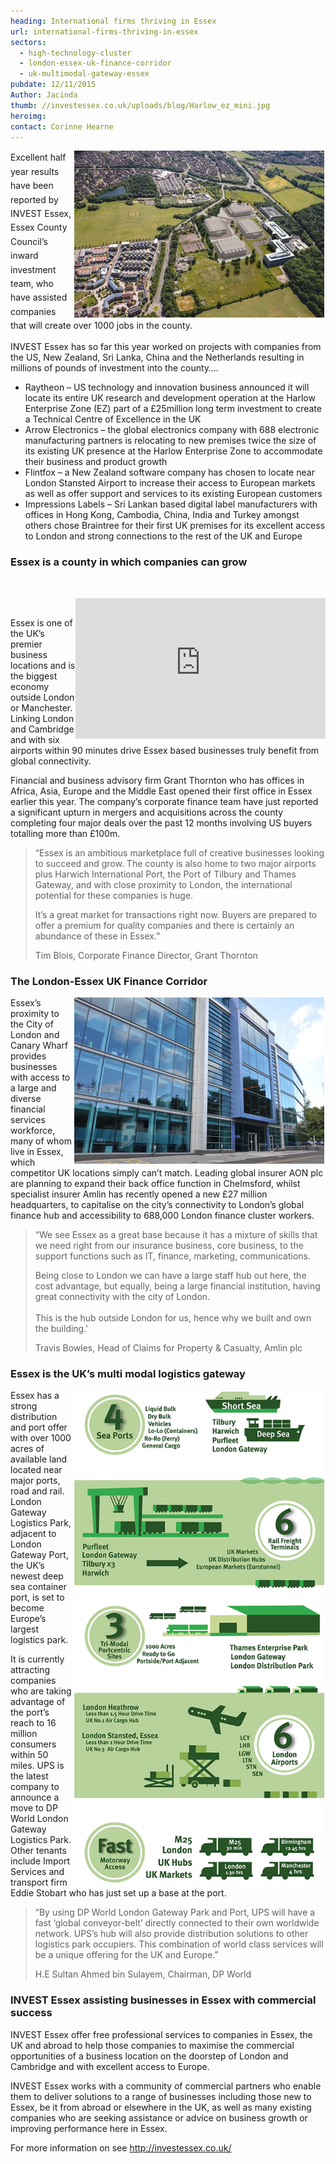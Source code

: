 ```yaml
---
heading: International firms thriving in Essex
url: international-firms-thriving-in-essex
sectors:
  - high-technology-cluster
  - london-essex-uk-finance-corridor
  - uk-multimodal-gateway-essex 
pubdate: 12/11/2015
Author: Jacinda
thumb: //investessex.co.uk/uploads/blog/Harlow_ez_mini.jpg
heroimg: 
contact: Corinne Hearne
---
```

<p><img alt='Raytheon UK operations in Harlow Enterprise Zone, Essex' src='../uploads/blog/Harlow_ez_400.jpg' style='line-height: 20.8px; width: 400px; height: 267px; margin-left: 2px; margin-right: 2px; float: right;'/></p><p><span style='line-height: 1.6;'>Excellent half year results have been reported by INVEST Essex, Essex County Council’s inward investment team, who have assisted companies that will create over 1000 jobs in the county.</span></p><p>INVEST Essex has so far this year worked on projects with companies from the US, New Zealand, Sri Lanka, China and the Netherlands resulting in millions of pounds of investment into the county….</p><ul><li>Raytheon – US technology and innovation business announced it will locate its entire UK research and development operation at the Harlow Enterprise Zone (EZ) part of a £25million long term investment to create a Technical Centre of Excellence in the UK</li><li>Arrow Electronics – the global electronics company with 688 electronic manufacturing partners is relocating to new premises twice the size of its existing UK presence at the Harlow Enterprise Zone to accommodate their business and product growth</li><li>Flintfox – a New Zealand software company has chosen to locate near London Stansted Airport to increase their access to European markets as well as offer support and services to its existing European customers</li><li>Impressions Labels – Sri Lankan based digital label manufacturers with offices in Hong Kong, Cambodia, China, India and Turkey amongst others chose Braintree for their first UK premises for its excellent access to London and strong connections to the rest of the UK and Europe</li></ul><h3>Essex is a county in which companies can grow</h3><p> </p><p><iframe align='right' allowfullscreen='' frameborder='0' height='225' src='https://www.youtube.com/embed/sLr2SNRvT-c' width='400'></iframe></p><p> </p><p>Essex is one of the UK’s premier business locations and is the biggest economy outside London or Manchester. Linking London and Cambridge and with six airports within 90 minutes drive Essex based businesses truly benefit from global connectivity.</p><p>Financial and business advisory firm Grant Thornton who has offices in Africa, Asia, Europe and the Middle East opened their first office in Essex earlier this year. The company’s corporate finance team have just reported a significant upturn in mergers and acquisitions across the county completing four major deals over the past 12 months involving US buyers totalling more than £100m.</p><blockquote><p>“Essex is an ambitious marketplace full of creative businesses looking to succeed and grow. The county is also home to two major airports plus Harwich International Port, the Port of Tilbury and Thames Gateway, and with close proximity to London, the international potential for these companies is huge.</p><p>It’s a great market for transactions right now. Buyers are prepared to offer a premium for quality companies and there is certainly an abundance of these in Essex.”</p><p>Tim Blois, Corporate Finance Director, Grant Thornton</p></blockquote><h3>The London-Essex UK Finance Corridor</h3><p><img alt='Amlin UK new headquarters in Chelmsford, Essex' src='../uploads/blog/0027_400.jpg' style='width: 400px; height: 266px; margin-left: 2px; margin-right: 2px; float: right;'/>Essex’s proximity to the City of London and Canary Wharf provides businesses with access to a large and diverse financial services workforce, many of whom live in Essex, which competitor UK locations simply can’t match. Leading global insurer AON plc are planning to expand their back office function in Chelmsford, whilst specialist insurer Amlin has recently opened a new £27 million headquarters, to capitalise on the city’s connectivity to London’s global finance hub and accessibility to 688,000 London finance cluster workers.</p><blockquote><p>“We see Essex as a great base because it has a mixture of skills that we need right from our insurance business, core business, to the support functions such as IT, finance, marketing, communications.</p><p>Being close to London we can have a large staff hub out here, the cost advantage, but equally, being a large financial institution, having great connectivity with the city of London.<br/><br/>This is the hub outside London for us, hence why we built and own the building.'</p><p>Travis Bowles, Head of Claims for Property &amp; Casualty, Amlin plc</p></blockquote><h3>Essex is the UK’s multi modal logistics gateway</h3><p><img alt='Essex is the UK's multi modal logistics gateway' src='../uploads/general/IE_15_MM_Infog_Meta2_600px_72dpi.png' style='width: 400px; height: 795px; margin-left: 2px; margin-right: 2px; float: right;'/>Essex has a strong distribution and port offer with over 1000 acres of available land located near major ports, road and rail. London Gateway Logistics Park, adjacent to London Gateway Port, the UK’s newest deep sea container port, is set to become Europe’s largest logistics park.</p><p>It is currently attracting companies who are taking advantage of the port’s reach to 16 million consumers within 50 miles. UPS is the latest company to announce a move to DP World London Gateway Logistics Park. Other tenants include Import Services and transport firm Eddie Stobart who has just set up a base at the port.</p><blockquote><p>“By using DP World London Gateway Park and Port, UPS will have a fast ‘global conveyor-belt’ directly connected to their own worldwide network. UPS’s hub will also provide distribution solutions to other logistics park occupiers. This combination of world class services will be a unique offering for the UK and Europe.”</p><p>H.E Sultan Ahmed bin Sulayem, Chairman, DP World</p></blockquote><h3>INVEST Essex assisting businesses in Essex with commercial success</h3><p>INVEST Essex offer free professional services to companies in Essex, the UK and abroad to help those companies to maximise the commercial opportunities of a business location on the doorstep of London and Cambridge and with excellent access to Europe.</p><p>INVEST Essex works with a community of commercial partners who enable them to deliver solutions to a range of businesses including those new to Essex, be it from abroad or elsewhere in the UK, as well as many existing companies who are seeking assistance or advice on business growth or improving performance here in Essex.</p><p>For more information on see <a href='../index.html'>http://investessex.co.uk/</a> </p>